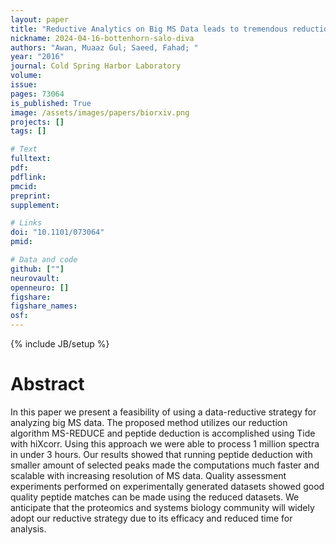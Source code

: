 ```yaml
---
layout: paper
title: "Reductive Analytics on Big MS Data leads to tremendous reduction in time for peptide deduction"
nickname: 2024-04-16-bottenhorn-salo-diva
authors: "Awan, Muaaz Gul; Saeed, Fahad; "
year: "2016"
journal: Cold Spring Harbor Laboratory
volume: 
issue:
pages: 73064
is_published: True
image: /assets/images/papers/biorxiv.png
projects: []
tags: []

# Text
fulltext:
pdf:
pdflink:
pmcid:
preprint: 
supplement:

# Links
doi: "10.1101/073064"
pmid:

# Data and code
github: [""]
neurovault:
openneuro: []
figshare:
figshare_names:
osf:
---
```

{% include JB/setup %}

# Abstract

In this paper we present a feasibility of using a data-reductive strategy for analyzing big MS data. The proposed method utilizes our reduction algorithm MS-REDUCE and peptide deduction is accomplished using Tide with hiXcorr. Using this approach we were able to process 1 million spectra in under 3 hours. Our results showed that running peptide deduction with smaller amount of selected peaks made the computations much faster and scalable with increasing resolution of MS data. Quality assessment experiments performed on experimentally generated datasets showed good quality peptide matches can be made using the reduced datasets. We anticipate that the proteomics and systems biology community will widely adopt our reductive strategy due to its efficacy and reduced time for analysis.
